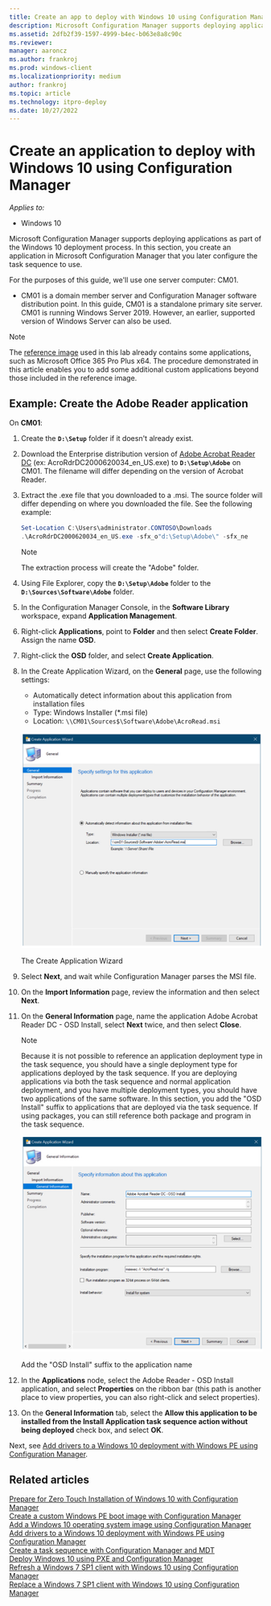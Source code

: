 ```yaml
---
title: Create an app to deploy with Windows 10 using Configuration Manager
description: Microsoft Configuration Manager supports deploying applications as part of the Windows 10 deployment process.
ms.assetid: 2dfb2f39-1597-4999-b4ec-b063e8a8c90c
ms.reviewer: 
manager: aaroncz
ms.author: frankroj
ms.prod: windows-client
ms.localizationpriority: medium
author: frankroj
ms.topic: article
ms.technology: itpro-deploy
ms.date: 10/27/2022
---
```


# Create an application to deploy with Windows 10 using Configuration Manager

*Applies to:*

- Windows 10

Microsoft Configuration Manager supports deploying applications as part of the Windows 10 deployment process. In this section, you create an application in Microsoft Configuration Manager that you later configure the task sequence to use.

For the purposes of this guide, we'll use one server computer: CM01.

- CM01 is a domain member server and Configuration Manager software distribution point. In this guide, CM01 is a standalone primary site server. CM01 is running Windows Server 2019. However, an earlier, supported version of Windows Server can also be used.

> [!NOTE]
> The [reference image](add-a-windows-10-operating-system-image-using-configuration-manager.md) used in this lab already contains some applications, such as Microsoft Office 365 Pro Plus x64. The procedure demonstrated in this article enables you to add some additional custom applications beyond those included in the reference image.

## Example: Create the Adobe Reader application

On **CM01**:

1. Create the **`D:\Setup`** folder if it doesn't already exist.

2. Download the Enterprise distribution version of [Adobe Acrobat Reader DC](https://get.adobe.com/reader/enterprise/) (ex: AcroRdrDC2000620034_en_US.exe) to **`D:\Setup\Adobe`** on CM01. The filename will differ depending on the version of Acrobat Reader.

3. Extract the .exe file that you downloaded to a .msi. The source folder will differ depending on where you downloaded the file. See the following example:

    ```powershell
    Set-Location C:\Users\administrator.CONTOSO\Downloads
    .\AcroRdrDC2000620034_en_US.exe -sfx_o"d:\Setup\Adobe\" -sfx_ne
    ```
  
    > [!NOTE]
    > The extraction process will create the "Adobe" folder.

4. Using File Explorer, copy the **`D:\Setup\Adobe`** folder to the **`D:\Sources\Software\Adobe`** folder.

5. In the Configuration Manager Console, in the **Software Library** workspace, expand **Application Management**.

6. Right-click **Applications**, point to **Folder** and then select **Create Folder**. Assign the name **OSD**.

7. Right-click the **OSD** folder, and select **Create Application**.

8. In the Create Application Wizard, on the **General** page, use the following settings:

    - Automatically detect information about this application from installation files
    - Type: Windows Installer (\*.msi file)
    - Location: `\\CM01\Sources$\Software\Adobe\AcroRead.msi`

    ![The Create Application Wizard.](../images/mdt-06-fig20.png "The Create Application Wizard")

    The Create Application Wizard

9. Select **Next**, and wait while Configuration Manager parses the MSI file.

10. On the **Import Information** page, review the information and then select **Next**.

11. On the **General Information** page, name the application Adobe Acrobat Reader DC - OSD Install, select **Next** twice, and then select **Close**.

    > [!NOTE]
    > Because it is not possible to reference an application deployment type in the task sequence, you should have a single deployment type for applications deployed by the task sequence. If you are deploying applications via both the task sequence and normal application deployment, and you have multiple deployment types, you should have two applications of the same software. In this section, you add the "OSD Install" suffix to applications that are deployed via the task sequence. If using packages, you can still reference both package and program in the task sequence.
  
    ![Add the OSD Install suffix to the application name.](../images/mdt-06-fig21.png "Add the OSD Install suffix to the application name")
  
    Add the "OSD Install" suffix to the application name

12. In the **Applications** node, select the Adobe Reader - OSD Install application, and select **Properties** on the ribbon bar (this path is another place to view properties, you can also right-click and select properties).

13. On the **General Information** tab, select the **Allow this application to be installed from the Install Application task sequence action without being deployed** check box, and select **OK**.

Next, see [Add drivers to a Windows 10 deployment with Windows PE using Configuration Manager](add-drivers-to-a-windows-10-deployment-with-windows-pe-using-configuration-manager.md).

## Related articles

[Prepare for Zero Touch Installation of Windows 10 with Configuration Manager](prepare-for-zero-touch-installation-of-windows-10-with-configuration-manager.md)<br>
[Create a custom Windows PE boot image with Configuration Manager](create-a-custom-windows-pe-boot-image-with-configuration-manager.md)<br>
[Add a Windows 10 operating system image using Configuration Manager](add-a-windows-10-operating-system-image-using-configuration-manager.md)<br>
[Add drivers to a Windows 10 deployment with Windows PE using Configuration Manager](add-drivers-to-a-windows-10-deployment-with-windows-pe-using-configuration-manager.md)<br>
[Create a task sequence with Configuration Manager and MDT](./create-a-task-sequence-with-configuration-manager-and-mdt.md)<br>
[Deploy Windows 10 using PXE and Configuration Manager](deploy-windows-10-using-pxe-and-configuration-manager.md)<br>
[Refresh a Windows 7 SP1 client with Windows 10 using Configuration Manager](refresh-a-windows-7-client-with-windows-10-using-configuration-manager.md)<br>
[Replace a Windows 7 SP1 client with Windows 10 using Configuration Manager](replace-a-windows-7-client-with-windows-10-using-configuration-manager.md)<br>

